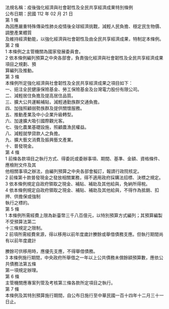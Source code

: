 法規名稱：疫後強化經濟與社會韌性及全民共享經濟成果特別條例  
公布日期：民國 112 年 02 月 21 日  
第 1 條  
為因應嚴重特殊傳染性肺炎疫情後全球經濟挑戰，減輕人民負擔、穩定民生物價、調整產業體質  
及維持經濟動能，以強化經濟與社會韌性及由全民共享經濟成果，特制定本條例。  
第 2 條  
1 本條例之主管機關為國家發展委員會。  
2 依本條例編列預算之中央各部會，負責強化經濟與社會韌性及全民共享經濟成果項目之規劃、預  
算編列及推動。  
第 3 條  
本條例所定強化經濟與社會韌性及全民共享經濟成果之項目如下：  
一、挹注全民健康保險基金、勞工保險基金及台灣電力股份有限公司。  
二、減輕居住負擔及提高居住品質。  
三、擴大公共運輸補貼，減輕通勤族群交通負擔。  
四、加強照顧弱勢族群及提供關懷服務。  
五、推動產業及中小企業升級轉型。  
六、加速擴大吸引國際觀光客。  
七、強化農業基礎設施，照顧農漁民權益。  
八、減輕就學貸款人之負擔。  
九、擴大藝文消費及振興藝文產業。  
十、普發現金。  
第 4 條  
1 前條各款項目之執行方式、得委託或委辦事項、期間、基準、金額、資格條件、應檢附文件及其  
他相關事項之辦法，由編列預算之中央各部會擬訂，報請行政院核定。  
2 前條第十款普發現金之發放相關業務，得不適用政府採購法招標、決標之規定。  
3 依本條例規定自政府領取之現金、補貼、補助及其他給與，免納所得稅。  
4 依本條例規定自政府領取之現金、補貼、補助及其他給與，不得作為抵銷、扣押、供擔保或強制  
執行之標的。  
第 5 條  
1 本條例所需經費上限為新臺幣三千八百億元，以特別預算方式編列；其預算編製不受預算法第二  
十三條規定之限制。  
2 前項所需經費來源，得以移用以前年度歲計賸餘或舉借債務支應。但執行期間尚有以前年度歲計  


賸餘可供移用時，應優先支應，不得舉借債務。  
3 本條例施行期間，中央政府所舉借之一年以上公共債務未償餘額預算數，應依公共債務法第五條  
第一項規定辦理。  
第 6 條  
主管機關應專案列管及考核第三條各款所定項目之執行。  
第 7 條  
本條例及其特別預算施行期間，自公布日施行至中華民國一百十四年十二月三十一日止。  


